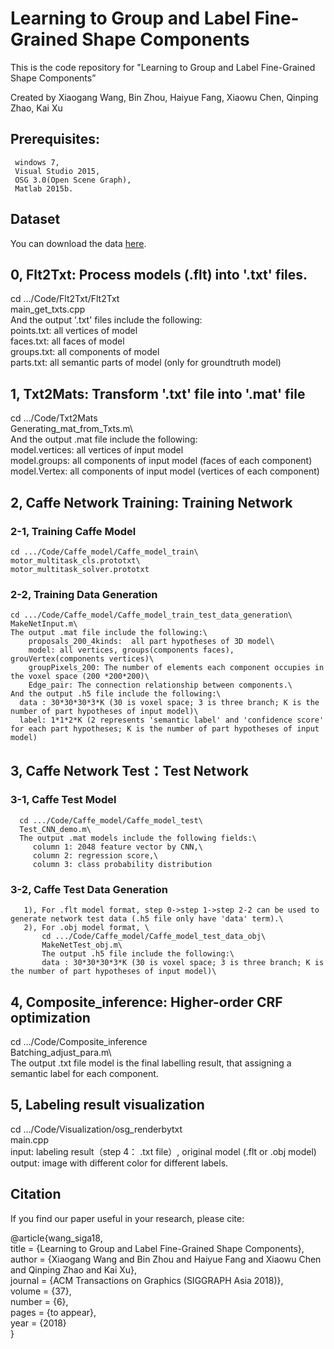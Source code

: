 # Learning to Group and Label Fine-Grained Shape Components

This is the code repository for "Learning to Group and Label Fine-Grained Shape Components”

Created by Xiaogang Wang, Bin Zhou, Haiyue Fang, Xiaowu Chen, Qinping Zhao, Kai Xu


## Prerequisites: 
     windows 7, 
     Visual Studio 2015, 
     OSG 3.0(Open Scene Graph),
     Matlab 2015b.
     
## Dataset 
You can download the data [here](http://www.zbuaa.com/sa2018/data.rar).


## 0, Flt2Txt: Process models (.flt) into '.txt' files. 
   cd .../Code/Flt2Txt/Flt2Txt\
   main_get_txts.cpp\
   And the output '.txt' files include the following:\
        points.txt:  all vertices of model\
        faces.txt: all faces of model\
        groups.txt: all components of model\
        parts.txt: all semantic parts of model (only for groundtruth model)

## 1, Txt2Mats:  Transform  '.txt' file into '.mat' file
   cd .../Code/Txt2Mats\
   Generating_mat_from_Txts.m\    
   And the output .mat file include the following:\
        model.vertices: all vertices of input model\
        model.groups: all components of input model (faces of each component)\
        model.Vertex: all components of input model (vertices of each component)

## 2, Caffe Network Training: Training Network   

   ### 2-1, Training Caffe Model  
    cd .../Code/Caffe_model/Caffe_model_train\
    motor_multitask_cls.prototxt\
    motor_multitask_solver.prototxt 
  
   ### 2-2, Training Data Generation
    cd .../Code/Caffe_model/Caffe_model_train_test_data_generation\
    MakeNetInput.m\
    The output .mat file include the following:\
        proposals_200_4kinds:  all part hypotheses of 3D model\
        model: all vertices, groups(components faces), grouVertex(components vertices)\
        groupPixels_200: The number of elements each component occupies in the voxel space (200 *200*200)\
        Edge_pair: The connection relationship between components.\
    And the output .h5 file include the following:\
      data : 30*30*30*3*K (30 is voxel space; 3 is three branch; K is the number of part hypotheses of input model)\    
      label: 1*1*2*K (2 represents 'semantic label' and 'confidence score' for each part hypotheses; K is the number of part hypotheses of input model)
              
## 3, Caffe Network Test：Test Network 
  
   ### 3-1, Caffe Test Model
      cd .../Code/Caffe_model/Caffe_model_test\ 
      Test_CNN_demo.m\
      The output .mat models include the following fields:\
         column 1: 2048 feature vector by CNN,\
         column 2: regression score,\
         column 3: class probability distribution
     
   ### 3-2, Caffe Test Data Generation
       1), For .flt model format, step 0->step 1->step 2-2 can be used to generate network test data (.h5 file only have 'data' term).\
       2), For .obj model format, \
           cd .../Code/Caffe_model/Caffe_model_test_data_obj\
           MakeNetTest_obj.m\
           The output .h5 file include the following:\
           data : 30*30*30*3*K (30 is voxel space; 3 is three branch; K is the number of part hypotheses of input model)\        

## 4, Composite_inference:  Higher-order CRF optimization
   cd .../Code/Composite_inference\
   Batching_adjust_para.m\  
   The output .txt file model is the final labelling result, that assigning a semantic label for each component.


## 5, Labeling result visualization
   cd .../Code/Visualization/osg_renderbytxt\
   main.cpp\
   input: labeling result（step 4： .txt file）,  original model (.flt or .obj model)\
   output: image with different color for different labels.


## Citation

If you find our paper useful in your research, please cite:

 @article{wang_siga18,\
   title = {Learning to Group and Label Fine-Grained Shape Components},\
   author = {Xiaogang Wang and Bin Zhou and Haiyue Fang and Xiaowu Chen and Qinping Zhao and Kai Xu},\
   journal = {ACM Transactions on Graphics (SIGGRAPH Asia 2018)},\
   volume = {37},\
   number = {6},\
   pages = {to appear},\
   year = {2018}\
  }

